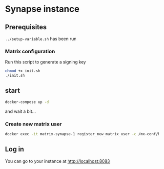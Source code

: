 # Synapse instance

## Prerequisites

`../setup-variable.sh` has been run

### Matrix configuration

Run this script to generate a signing key

```bash
chmod +x init.sh
./init.sh
```

## start

```bash
docker-compose up -d
```

and wait a bit...

### Create new matrix user

```bash
docker exec -it matrix-synapse-1 register_new_matrix_user -c /mx-conf/homeserver.yaml
```

## Log in

You can go to your instance at <http://localhost:8083>
